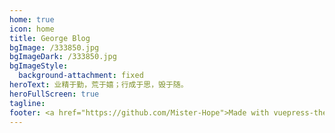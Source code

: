 ```yaml
---
home: true
icon: home
title: George Blog
bgImage: /333850.jpg
bgImageDark: /333850.jpg
bgImageStyle:
  background-attachment: fixed
heroText: 业精于勤，荒于嬉；行成于思，毁于随。
heroFullScreen: true
tagline: 
footer: <a href="https://github.com/Mister-Hope">Made with vuepress-theme-hope</a>
---
```

